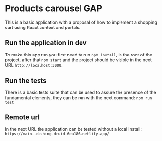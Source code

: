# Products carousel GAP

This is a basic application with a proposal of how to implement a shopping cart using React context and portals.

## Run the application in dev
To make this app run you first need to run `npm install`, in the root of the project, after that `npm start` and the project should be visible in the next URL `http://localhost:3000`.

## Run the tests
There is a basic tests suite that can be used to assure the presence of the fundamental elements, they can be run with the next command: `npm run test`

## Remote url
In the next URL the application can be tested without a local install:
`https://main--dashing-druid-6ea186.netlify.app/`